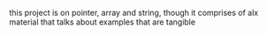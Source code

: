 this project is on pointer, array and string, though it comprises of alx material that talks about examples that are tangible
